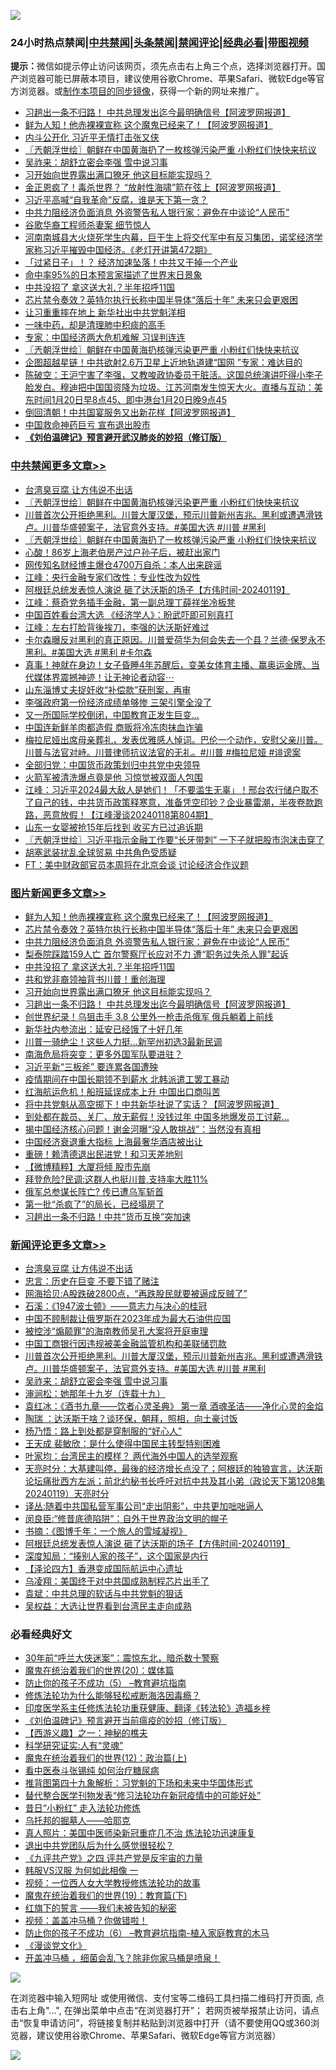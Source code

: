 ![](https://raw.githubusercontent.com/jsvpn/jsproxy/dev/64photo/fqnews-qr.jpg)

<div id="tt">
<h3>24小时热点禁闻|<a href="#%E4%B8%AD%E5%85%B1%E7%A6%81%E9%97%BB%E6%9B%B4%E5%A4%9A%E6%96%87%E7%AB%A0">中共禁闻</a>|<a href="#%E5%9B%BE%E7%89%87%E6%96%B0%E9%97%BB%E6%9B%B4%E5%A4%9A%E6%96%87%E7%AB%A0">头条禁闻</a>|<a href="#%E6%96%B0%E9%97%BB%E8%AF%84%E8%AE%BA%E6%9B%B4%E5%A4%9A%E6%96%87%E7%AB%A0">禁闻评论|<a href="#%E5%BF%85%E7%9C%8B%E7%BB%8F%E5%85%B8%E5%A5%BD%E6%96%87">经典必看</a>|<a href="https://fan1.xyz/3" target="_blank">带图视频</a></h3>
<div><b>提示：</b>微信如提示停止访问该网页，须先点击右上角三个点，选择浏览器打开。国产浏览器可能已屏蔽本项目，建议使用谷歌Chrome、苹果Safari、微软Edge等官方浏览器。或<a href="%E5%88%B6%E4%BD%9Cgit%E7%A6%81%E9%97%BB%E9%95%9C%E5%83%8F.md">制作本项目的同步镜像</a>，获得一个新的网址来推广。</div>
<ul>

<li><a href="/topimagenews/20240120/1990306.md">习趟出一条不归路！ 中共总理发出迄今最明确信号【阿波罗网报道】</a></li>
<li><a href="/topimagenews/20240120/1990466.md">鲜为人知！他赤裸裸宣称 这个魔鬼已经来了！【阿波罗网报道】</a></li>
<li><a href="/ccpdope/20240120/1990363.md">内斗公开化 习近平无情打击张又侠</a></li>
<li><a href="/cbnews/20240120/1990407.md">〖兲朝浮世绘〗朝鲜在中国黄海扔了一枚核弹污染严重 小粉红们快快来抗议</a></li>
<li><a href="/comments/20240120/1990457.md">吴祚来：胡舒立密会李强 雪中说习事</a></li>
<li><a href="/topimagenews/20240120/1990346.md">习开始向世界露出满口獠牙 他这目标能实现吗？</a></li>
<li><a href="/worldnews/20240120/1990481.md">金正恩疯了！毒杀世界？ “放射性海啸”箭在弦上【阿波罗网报道】</a></li>
<li><a href="/headline/20240120/1990495.md">习近平高喊“自我革命”反腐，谁是天下第一贪？</a></li>
<li><a href="/topimagenews/20240120/1990451.md">中共力阻经济负面消息 外资警告私人银行家：避免在中谈论“人民币”</a></li>
<li><a href="/cnnews/20240120/1990342.md">谷歌华裔工程师杀妻案 细节惊人</a></li>
<li><a href="/sohnews/20240120/1990454.md">河南南城县大火烧死学生内幕，巨干生上将交代军中有反习集团，诺奖经济学家称习近平摧毁中国经济。《老灯开讲第472期》</a></li>
<li><a href="/ccpdope/20240120/1990497.md">「过紧日子」！？ 经济加速坠落！中共又干掉一个产业</a></li>
<li><a href="/ccpdope/20240120/1990424.md">命中率95%的日本预言家描述了世界末日景象</a></li>
<li><a href="/topimagenews/20240120/1990366.md">中共没招了 拿这送大礼？半年招呼11国</a></li>
<li><a href="/topimagenews/20240120/1990455.md">芯片禁令奏效？英特尔执行长称中国半导体“落后十年” 未来只会更艰困</a></li>
<li><a href="/ccpdope/20240120/1990389.md">让习重重摔在地上 新华社出中共党魁洋相</a></li>
<li><a href="/baitai/20240120/1990469.md">一味中药，却是清理肺中积痰的高手</a></li>
<li><a href="/ccpdope/20240120/1990539.md">专家：中国经济两大危机难解 习误判连连</a></li>
<li><a href="/cbnews/20240120/1990538.md">〖兲朝浮世绘〗朝鲜在中国黄海扔核弹污染更严重 小粉红们快快来抗议</a></li>
<li><a href="/cnnews/20240120/1990467.md">企图超越星链！中共欲射2.6万卫星上近地轨道建“国网 ”专家：难达目的</a></li>
<li><a href="/sohnews/20240120/1990492.md">陈破空：王沪宁害了李强，又教唆政协委员干脏活。这国总统演讲吓得小李子脸发白。穆迪把中国国资降为垃圾。江苏河南发生惊天大火。直播与互动：美东时间1月20日早8点45、即中港台1月20日晚9点45</a></li>
<li><a href="/cnnews/20240120/1990443.md">倒回清朝！中共国宴服务又出新花样【阿波罗网报道】</a></li>
<li><a href="/finance/20240120/1990400.md">中国救命神药巨亏 宣布退出股市</a></li>
<li><b><a href="/comments/20200207/1272816.md" target="_blank">《刘伯温碑记》预言避开武汉肺炎的妙招（修订版）</a></b></li>
</ul>
</div>

<div class="catlist">
<h3><a href="/cbnews/" target="_blank">中共禁闻</a><span><a href="/cbnews/" target="_blank" rel="nofollow">更多文章>></a></span></h3>
<ul>
<li><a href="/comments/20240121/1990607.md" target="_blank">台湾臭豆腐 让方伟说不出话</a></li>
<li><a href="/cbnews/20240120/1990538.md" target="_blank">〖兲朝浮世绘〗朝鲜在中国黄海扔核弹污染更严重 小粉红们快快来抗议</a></li>
<li><a href="/comments/20240120/1990502.md" target="_blank">川普首次公开拒绝黑利。川普大厦汉堡，预示川普新州吉兆。黑利或遭遇滑铁卢。川普华盛顿案子，法官意外支持。#美国大选 #川普 #黑利</a></li>
<li><a href="/cbnews/20240120/1990407.md" target="_blank">〖兲朝浮世绘〗朝鲜在中国黄海扔了一枚核弹污染严重 小粉红们快快来抗议</a></li>
<li><a href="/cbnews/20240120/1990330.md" target="_blank">心酸！86岁上海老伯房产过户孙子后，被赶出家门</a></li>
<li><a href="/cbnews/20240120/1990329.md" target="_blank">网传知名财经博主爆仓4700万自杀：本人出来辟谣</a></li>
<li><a href="/cbnews/20240120/1990303.md" target="_blank">江峰：央行金融专家们改性：专业性改为奴性</a></li>
<li><a href="/comments/20240120/1990294.md" target="_blank">阿根廷总统发表惊人演说 砸了达沃斯的场子【方伟时间-20240119】</a></li>
<li><a href="/cbnews/20240120/1990239.md" target="_blank">江峰：蔡奇党务插手金融，第一副总理丁薛祥坐冷板凳</a></li>
<li><a href="/cbnews/20240120/1990176.md" target="_blank">中国百姓看台湾大选 《经济学人》：盼武吓即可别真打</a></li>
<li><a href="/cbnews/20240120/1990173.md" target="_blank">江峰：左右打脸背後挨刀，李强的达沃斯好难过</a></li>
<li><a href="/comments/20240119/1990113.md" target="_blank">卡尔森曝反对黑利的真正原因。川普爱荷华为何会失去一个县？兰德·保罗永不黑利。#美国大选 #黑利 #卡尔森</a></li>
<li><a href="/comments/20240119/1990062.md" target="_blank">真事！神就在身边！女子昏睡4年苏醒后，变美女体育主播、赢奥运金牌、当代媒体界震撼神迹！让无神论者动容⋯</a></li>
<li><a href="/cbnews/20240119/1990011.md" target="_blank">山东淄博丈夫捉奸收“补偿款”获刑案，再审</a></li>
<li><a href="/cbnews/20240119/1989973.md" target="_blank">李强政府第一份经济成绩单够惨 三架引擎全没了</a></li>
<li><a href="/cbnews/20240119/1989972.md" target="_blank">又一所国际学校倒闭，中国教育正发生巨变…</a></li>
<li><a href="/cbnews/20240119/1989949.md" target="_blank">中国连新鲜羊肉都造假 商贩将冷冻肉抹血诈骗</a></li>
<li><a href="/comments/20240119/1989948.md" target="_blank">梅拉尼娅出席母亲葬礼，发表优雅感人悼词。巴伦一个动作，安慰父亲川普。川普与法官对峙。川普律师抗议法官的无礼。#川普 #梅拉尼娅 #诽谤案</a></li>
<li><a href="/cbnews/20240119/1989937.md" target="_blank">全部归党：中国货币政策划归中共党中央领导</a></li>
<li><a href="/cbnews/20240119/1989936.md" target="_blank">火箭军被清洗爆点竟是他 习惊觉被双面人包围</a></li>
<li><a href="/cbnews/20240119/1989920.md" target="_blank">江峰：习近平2024最大敌人是她们！「不要滥生无辜」！邢台农行储户取不了自己的钱，中共货币政策释寒意，准备凭空印钞？企业暴雷潮，半夜卷款跑路，恶意放假！【江峰漫谈20240118第804期】</a></li>
<li><a href="/cbnews/20240119/1989911.md" target="_blank">山东一女婴被抢15年后找到 收买方已过追诉期</a></li>
<li><a href="/cbnews/20240119/1989900.md" target="_blank">〖兲朝浮世绘〗习近平指示金融工作要“长牙带刺” 一下子就把股市泡沫击穿了</a></li>
<li><a href="/cbnews/20240119/1989778.md" target="_blank">胡塞武装扰乱全球贸易 中共角色受质疑</a></li>
<li><a href="/cbnews/20240119/1989705.md" target="_blank">FT：美中财政部官员本周将在北京会谈 讨论经济合作议题</a></li>

</ul>
</div>
<div class="catlist">
<h3><a href="/topimagenews/" target="_blank">图片新闻</a><span><a href="/topimagenews/" target="_blank" rel="nofollow">更多文章>></a></span></h3>
<ul>
<li><a href="/topimagenews/20240120/1990466.md" target="_blank">鲜为人知！他赤裸裸宣称 这个魔鬼已经来了！【阿波罗网报道】</a></li>
<li><a href="/topimagenews/20240120/1990455.md" target="_blank">芯片禁令奏效？英特尔执行长称中国半导体“落后十年” 未来只会更艰困</a></li>
<li><a href="/topimagenews/20240120/1990451.md" target="_blank">中共力阻经济负面消息 外资警告私人银行家：避免在中谈论“人民币”</a></li>
<li><a href="/topimagenews/20240120/1990450.md" target="_blank">梨泰院踩踏159人亡 首尔警察厅长应对不力 遭“职务过失杀人罪”起诉</a></li>
<li><a href="/topimagenews/20240120/1990366.md" target="_blank">中共没招了 拿这送大礼？半年招呼11国</a></li>
<li><a href="/topimagenews/20240120/1990347.md" target="_blank">共和党非裔领袖背书川普！重创海理</a></li>
<li><a href="/topimagenews/20240120/1990346.md" target="_blank">习开始向世界露出满口獠牙 他这目标能实现吗？</a></li>
<li><a href="/topimagenews/20240120/1990306.md" target="_blank">习趟出一条不归路！ 中共总理发出迄今最明确信号【阿波罗网报道】</a></li>
<li><a href="/topimagenews/20240120/1990282.md" target="_blank">创世界纪录！乌狙击手 3.8 公里外一枪击杀俄军 俄兵躺着上前线</a></li>
<li><a href="/topimagenews/20240120/1990281.md" target="_blank">新华社内参流出：延安已经饿了十好几年</a></li>
<li><a href="/topimagenews/20240120/1990259.md" target="_blank">川普一骑绝尘！这些人力挺…新罕州初选3最新民调</a></li>
<li><a href="/topimagenews/20240120/1990243.md" target="_blank">南海危局将突变：更多外国军队要进驻？</a></li>
<li><a href="/topimagenews/20240120/1990241.md" target="_blank">习近平新“三板斧” 要连累各国遭殃</a></li>
<li><a href="/topimagenews/20240120/1990146.md" target="_blank">疫情期间在中国长期领不到薪水 北韩派遣工罢工暴动</a></li>
<li><a href="/topimagenews/20240120/1990145.md" target="_blank">红海航运危机！船班延误成本上升 中国出口商叫苦</a></li>
<li><a href="/topimagenews/20240119/1990003.md" target="_blank">将中共党魁从高空掷下！中共新华社说了实话？【阿波罗网报道】</a></li>
<li><a href="/topimagenews/20240119/1989985.md" target="_blank">到处都在裁员、关厂、放无薪假！没钱过年 中国多地爆发员工讨薪&#8230;</a></li>
<li><a href="/topimagenews/20240119/1989984.md" target="_blank">揭中国经济核心问题！谢金河曝“没人敢挑战”：当然没有真相</a></li>
<li><a href="/topimagenews/20240119/1989910.md" target="_blank">中国经济衰退重大指标 上海最奢华酒店被出让</a></li>
<li><a href="/topimagenews/20240119/1989905.md" target="_blank">重磅！赖清德退出民进党！和习天差地别</a></li>
<li><a href="/topimagenews/20240119/1989904.md" target="_blank">【微博精粹】大厦将倾 股市先崩</a></li>
<li><a href="/topimagenews/20240119/1989896.md" target="_blank">拜登危险?民调:这群人也挺川普,支持率大胜11%</a></li>
<li><a href="/topimagenews/20240119/1989879.md" target="_blank">俄军总参谋长阵亡? 传已遭乌军斩首</a></li>
<li><a href="/topimagenews/20240119/1989878.md" target="_blank">第一批“杀疯了”的局长，已经塌房了</a></li>
<li><a href="/topimagenews/20240119/1989877.md" target="_blank">习趟出一条不归路！中共“货币互换”突加速</a></li>

</ul>
</div>
<div class="catlist">
<h3><a href="/comments/" target="_blank">新闻评论</a><span><a href="/comments/" target="_blank" rel="nofollow">更多文章>></a></span></h3>
<ul>
<li><a href="/comments/20240121/1990607.md" target="_blank">台湾臭豆腐 让方伟说不出话</a></li>
<li><a href="/comments/20240121/1990596.md" target="_blank">忠言：历史在巨变 不要下错了赌注</a></li>
<li><a href="/comments/20240121/1990595.md" target="_blank">网海拾贝:A股跌破2800点，“再跌股民就要被逼成反贼了”</a></li>
<li><a href="/comments/20240121/1990594.md" target="_blank">石溪：《1947波士顿》——意志力与决心的桂冠</a></li>
<li><a href="/comments/20240121/1990574.md" target="_blank">中国不顾制裁让俄罗斯在2023年成为最大石油供应国</a></li>
<li><a href="/comments/20240121/1990562.md" target="_blank">被控涉“煽颠罪”的海南教师吴孔大案将开庭审理</a></li>
<li><a href="/comments/20240121/1990561.md" target="_blank">中国工商银行因违规被美金融监管机构和美联储罚款</a></li>
<li><a href="/comments/20240120/1990502.md" target="_blank">川普首次公开拒绝黑利。川普大厦汉堡，预示川普新州吉兆。黑利或遭遇滑铁卢。川普华盛顿案子，法官意外支持。#美国大选 #川普 #黑利</a></li>
<li><a href="/comments/20240120/1990457.md" target="_blank">吴祚来：胡舒立密会李强 雪中说习事</a></li>
<li><a href="/comments/20240120/1990429.md" target="_blank">渖涧松：她那年十九岁（连载十九）</a></li>
<li><a href="/comments/20240120/1990413.md" target="_blank">袁红冰：《酒书九章——饮者心灵圣典》 第一章 酒魂圣洁——净化心灵的金焰</a></li>
<li><a href="/comments/20240120/1990375.md" target="_blank">陶瑞 ：达沃斯干啥？谈环保，朝拜，照相，向土豪讨饭</a></li>
<li><a href="/comments/20240120/1990374.md" target="_blank">杨乃悟：路上到处都是穿制服的“好心人”</a></li>
<li><a href="/comments/20240120/1990351.md" target="_blank">王天成 裴敏欣：是什么使得中国民主转型特别困难</a></li>
<li><a href="/comments/20240120/1990335.md" target="_blank">叶家均：台湾民主的模样？ 两代海外中国人的选举观察</a></li>
<li><a href="/comments/20240120/1990328.md" target="_blank">天亮时分：大基建叫停，最後的经济增长点没了；阿根廷的独狼宣言，达沃斯论坛痛批西方左派；前北约秘书长呼吁对抗中共及其小弟（政论天下第1208集 20240119）天亮时分</a></li>
<li><a href="/comments/20240120/1990320.md" target="_blank">译丛:随着中共国私营军事公司“走出阴影”，中共更加咄咄逼人</a></li>
<li><a href="/comments/20240120/1990319.md" target="_blank">闵良臣:“修昔底德陷阱”：自外于世界政治文明的幌子</a></li>
<li><a href="/comments/20240120/1990308.md" target="_blank">书摘：《图博千年：一个旅人的雪域凝视》</a></li>
<li><a href="/comments/20240120/1990294.md" target="_blank">阿根廷总统发表惊人演说 砸了达沃斯的场子【方伟时间-20240119】</a></li>
<li><a href="/comments/20240120/1990261.md" target="_blank">深度知局：“揍别人家的孩子”，这个国家是内行</a></li>
<li><a href="/comments/20240120/1990234.md" target="_blank">【泽论四方】香港变成国际航运中心遗址</a></li>
<li><a href="/comments/20240120/1990233.md" target="_blank">乌凌翔：美国终于对中共国成熟制程芯片出手了</a></li>
<li><a href="/comments/20240120/1990232.md" target="_blank">袁斌：中共总理的软话与中共党魁的狠话</a></li>
<li><a href="/comments/20240120/1990231.md" target="_blank">吴权益：大选让世界看到台湾民主走向成熟</a></li>

</ul>
</div>

<div class="catlist">
<h3>必看经典好文</h3>
<ul>
<li><a href="/topimagenews/20171017/843193.md" target="_blank">30年前“呼兰大侠迷案”：震惊东北，暗杀数十警察</a></li>
<li><a href="/comments/20180725/976787.md" target="_blank">魔鬼在统治着我们的世界(20)：媒体篇</a></li>
<li><a href="/comments/20230920/1936271.md" target="_blank">防止你的孩子不成功（5） &#8211;教育避坑指南</a></li>
<li><a href="/cbnews/20220601/1740227.md" target="_blank">修炼法轮功为什么能够轻松戒断海洛因毒瘾？</a></li>
<li><a href="/comments/20220416/1720335.md" target="_blank">印度医学系主任修炼法轮功重获健康、翻译《转法轮》造福乡梓</a></li>
<li><a href="/comments/20200207/1272816.md" target="_blank">《刘伯温碑记》预言避开当前瘟疫的妙招（修订版）</a></li>
<li><a href="/comments/20210210/1484775.md" target="_blank">【西游义趣】之一：神秘的樵夫</a></li>
<li><a href="/cnnews/20220202/1686894.md" target="_blank">科学研究证实:人有“灵魂”</a></li>
<li><a href="/topimagenews/20180601/951286.md" target="_blank">魔鬼在统治着我们的世界(12)：政治篇(上)</a></li>
<li><a href="/comments/20230423/1875655.md" target="_blank">看中医泰斗张锡纯 如何治疗糖尿病</a></li>
<li><a href="/tculture/20240109/1985462.md" target="_blank">推背图第四十九象解析：习党魁的下场和未来中华国体形式</a></li>
<li><a href="/comments/20210720/1518906.md" target="_blank">替代整合医学刊物发表“修习法轮功在新冠疫情中的可能好处”</a></li>
<li><a href="/cbnews/20211123/1656425.md" target="_blank">昔日“小粉红” 走入法轮功修炼</a></li>
<li><a href="/lifebaike/20210815/1606781.md" target="_blank">乌托邦的掘墓人——哈耶克</a></li>
<li><a href="/comments/20210215/1487728.md" target="_blank">真人照片：美国中医师染新冠重症几不治 炼法轮功迅速康复</a></li>
<li><a href="/comments/20220806/1768236.md" target="_blank">退出中共党团队后为什么感觉很轻松？</a></li>
<li><a href="/bookonline/20131116/201053.md" target="_blank">《九评共产党》之四 评共产党是反宇宙的力量</a></li>
<li><a href="/bannedvideo/20220228/1697982.md" target="_blank">韩服VS汉服 为何如此相像 一</a></li>
<li><a href="/comments/20220529/1739017.md" target="_blank">视频：一位西人女大学教授修炼法轮功的故事</a></li>
<li><a href="/comments/20180716/972458.md" target="_blank">魔鬼在统治着我们的世界(19)：教育篇(下)</a></li>
<li><a href="/comments/20221219/1825441.md" target="_blank">红旗下的誓言 ——我们未被告知的秘密</a></li>
<li><a href="/comments/20210711/1572499.md" target="_blank">视频：盖盖冲马桶？你做错啦！</a></li>
<li><a href="/comments/20230921/1905929.md" target="_blank">防止你的孩子不成功（6） &#8211;教育避坑指南-植入家庭教育的木马</a></li>
<li><a href="/comments/20200521/783167.md" target="_blank">《漫谈党文化》</a></li>
<li><a href="/comments/20231203/1969183.md" target="_blank">开盖冲马桶 ，细菌会乱飞？除非你家马桶是喷泉！</a></li>

</ul>
</div>

![](https://raw.githubusercontent.com/jsvpn/jsproxy/dev/64photo/fqnews-qr.jpg)

在浏览器中输入短网址 或使用微信、支付宝等二维码工具扫描二维码打开页面, 点击右上角"...", 在弹出菜单中点击“在浏览器打开”； 若网页被举报禁止访问，请点击“恢复申请访问”，将链接复制并粘贴到浏览器中打开（请不要使用QQ或360浏览器，建议使用谷歌Chrome、苹果Safari、微软Edge等官方浏览器）

![](https://raw.githubusercontent.com/jsvpn/jsproxy/dev/64photo/wx.jpg)